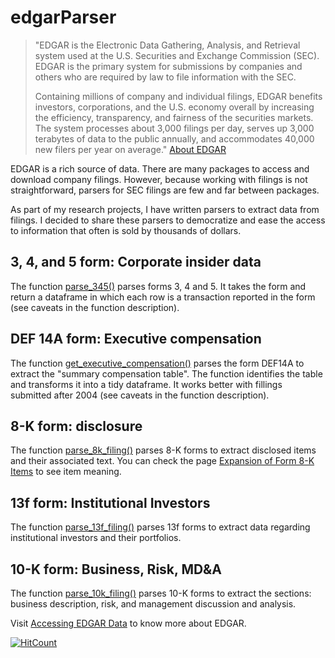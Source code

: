 # edgarParser #

> "EDGAR is the Electronic Data Gathering, Analysis, and Retrieval system used at the U.S. Securities and Exchange Commission (SEC). EDGAR is the primary system for submissions by companies and others who are required by law to file information with the SEC.  
>
> Containing millions of company and individual filings, EDGAR benefits investors, corporations, and the U.S. economy overall by increasing the efficiency, transparency, and fairness of the securities markets. The system processes about 3,000 filings per day, serves up 3,000 terabytes of data to the public annually, and accommodates 40,000 new filers per year on average." [About EDGAR](https://www.sec.gov/edgar/about)

EDGAR is a rich source of data. There are many packages to access and download company filings. However, because working with filings is not straightforward, parsers for SEC filings are few and far between packages.

As part of my research projects, I have written parsers to extract data from filings. I decided to share these parsers to democratize and ease the access to information that often is sold by thousands of dollars.

## 3, 4, and 5 form: Corporate insider data ##

The function [parse_345()](https://github.com/rsljr/python-edgar/blob/master/parse_345.py) parses forms 3, 4 and 5. It takes the form and return a dataframe in which each row is a transaction reported in the form (see caveats in the function description).  

## DEF 14A form: Executive compensation ##

The function [get_executive_compensation()](https://github.com/rsljr/python-edgar/blob/master/annotated%20notebooks/get_exectuvive_compensation.ipynb) parses the form DEF14A to extract the "summary compensation table". The function identifies the table and transforms it into a tidy dataframe. It works better with fillings submitted after 2004 (see caveats in the function description).  

## 8-K form: disclosure ##

The function [parse_8k_filing()](https://github.com/rsljr/python-edgar/blob/master/parse_8K.py) parses 8-K forms to extract disclosed items and their associated text.  You can check the page [Expansion of Form 8-K Items](https://www.sec.gov/rules/final/33-8400.htm) to see item meaning.  

## 13f form: Institutional Investors ##

The function [parse_13f_filing()](https://github.com/rsljr/python-edgar/blob/master/parse_13f.py) parses 13f forms to extract data regarding institutional investors and their portfolios.

## 10-K form: Business, Risk, MD&A ##

The function [parse_10k_filing()](https://github.com/rsljr/python-edgar/blob/master/parse_10K.py) parses 10-K forms to extract the sections: business description, risk, and management discussion and analysis.  

Visit [Accessing EDGAR Data](https://www.sec.gov/edgar/searchedgar/accessing-edgar-data.htm) to know more about EDGAR.  

 
 [![HitCount](https://hits.dwyl.com/rsljr/rsljr/edgarParser.svg?style=flat-square)](http://hits.dwyl.com/rsljr/rsljr/edgarParser)
